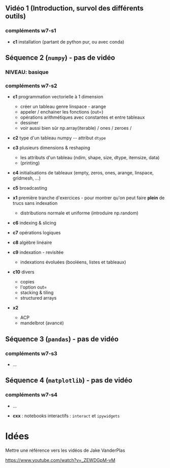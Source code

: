 ## Vidéo 1 (Introduction, survol des différents outils)

### compléments w7-s1

* **c1** installation (partant de python pur, ou avec conda)


## Séquence 2 (`numpy`) - pas de vidéo
### NIVEAU: basique
### compléments w7-s2

* **c1** programmation vectorielle à 1 dimension
  * créer un tableau genre linspace - arange
  * appeler / enchainer les fonctions (out=)
  * opérations arithmétiques avec constantes et entre tableaux
  * dessiner
  * voir aussi bien sûr np.array(iterable) / ones / zeroes /

* **c2** type d'un tableau numpy -- attribut `dtype`

* **c3** plusieurs dimensions & reshaping
  * les attributs d'un tableau (ndim, shape, size, dtype, itemsize, data)
  * (printing)

* **c4** initialisations de tableaux (empty, zeros, ones, arange, linspace, gridmesh, ...)

* **c5** broadcasting

* **x1** première tranche d'exercices - pour montrer qu'on
  peut faire **plein** de trucs sans indexation
  * distributions normale et uniforme (introduire np.random)

* **c6** indexing & slicing

* **c7** opérations logiques

* **c8** algèbre linéaire

* **c9** indexation - revisitée
  * indexations évoluées (booléens, listes et tableaux)

* **c10** divers
  * copies
  * l'option out=
  * stacking & tiling
  * structured arrays

* **x2**

  * ACP
  * mandelbrot (avancé)


## Séquence 3 (`pandas`) - pas de vidéo
### compléments w7-s3
* ...


## Séquence 4 (`matplotlib`) - pas de vidéo
### compléments w7-s4
* ...

* **cxx** : notebooks interactifs : `interact` et `ipywidgets`


# Idées

Mettre une référence vers les vidéos de Jake VanderPlas

https://www.youtube.com/watch?v=_ZEWDGpM-vM
